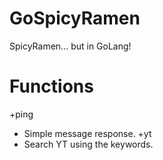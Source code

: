 # GoSpicyRamen
SpicyRamen... but in GoLang!

# Functions
+ping
- Simple message response.
+yt <keyword>
- Search YT using the keywords.
